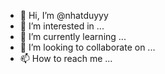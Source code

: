 - 👋 Hi, I’m @nhatduyyy
- 👀 I’m interested in ...
- 🌱 I’m currently learning ...
- 💞️ I’m looking to collaborate on ...
- 📫 How to reach me ...

<!---
nhatduyyy/nhatduyyy is a ✨ special ✨ repository because its `README.md` (this file) appears on your GitHub profile.
You can click the Preview link to take a look at your changes.
--->
